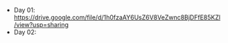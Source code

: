 - Day 01: https://drive.google.com/file/d/1h0fzaAY6UsZ6V8VeZwnc8BjDFfE85KZl/view?usp=sharing
- Day 02:
